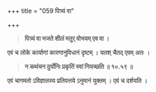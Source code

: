 +++
title = "059 पित्र्यं वा"

+++

> **पित्र्यं वा भजते शीलं मतुर् वोभयम् एव वा ।**

एवं च लोके कार्याणां कारणानुविधानं दृष्टम् । यतश् चैतद् एवम् अतः ।

> **न कथंचन दुर्योनिः प्रकृतिं स्वां नियच्छति  ॥ १०.५९ ॥**

एवं चागमतो ऽविज्ञातस्य प्रतिपत्तये ऽनुमानं युक्तम् । एवं च दर्शयति ।